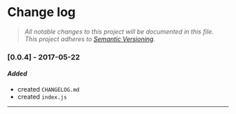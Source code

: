 # Change log
> _All notable changes to this project will be documented in this file._  
> _This project adheres to [Semantic Versioning](http://semver.org/)._



### [0.0.4] - 2017-05-22

#### *Added*
- created `CHANGELOG.md`
- created `index.js`

---
